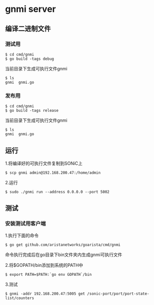 # gnmi server

## 编译二进制文件

### 测试用
```shell script
$ cd cmd/gnmi
$ go build -tags debug
```

当前目录下生成可执行文件gnmi
```shell script
$ ls
gnmi  gnmi.go
```

### 发布用
```shell script
$ cd cmd/gnmi
$ go build -tags release
```

当前目录下生成可执行文件gnmi
```shell script
$ ls 
gnmi  gnmi.go
```

## 运行

1.将编译好的可执行文件复制到SONiC上
```shell script
$ scp gnmi admin@192.168.200.47:/home/admin
```

2.运行
```shell script
$ sudo ./gnmi run --address 0.0.0.0 --port 5002
```

## 测试

### 安装测试用客户端
1.执行下面的命令
```shell script
$ go get github.com/aristanetworks/goarista/cmd/gnmi
```
命令执行完成后在go目录下bin文件夹内生成gnmi可执行文件

2.将$GOPATH/bin添加到系统的PATH中
```shell script
$ export PATH=$PATH:`go env GOPATH`/bin
```

3.测试
```shell script
$ gnmi -addr 192.168.200.47:5005 get /sonic-port/port/port-state-list/counters
```

